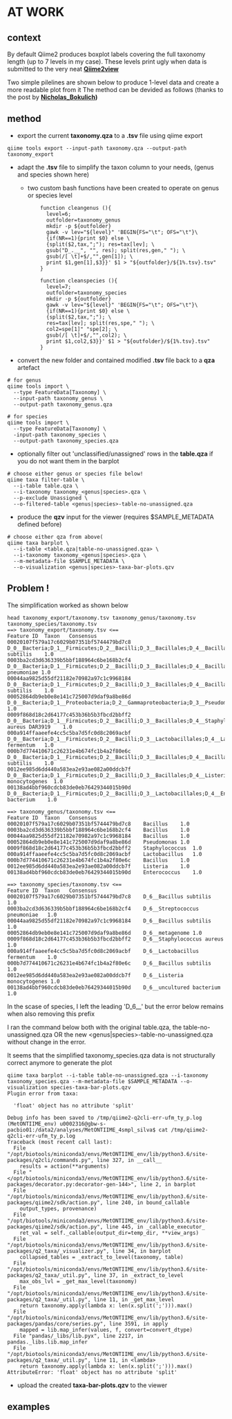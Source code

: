 # AT WORK

## context
By default Qiime2 produces boxplot labels covering the full taxonomy length (up to 7 levels in my case). These levels print ugly when data is submitted to the very neat **[Qiime2view](https://view.qiime2.org/)**

Two simple pilelines are shown below to produce 1-level data and create a more readable plot from it
The method can be devided as follows (thanks to the post by **[Nicholas_Bokulich](https://forum.qiime2.org/t/command-or-tool-to-shorten-the-very-long-labels-in-viewer-from-taxa-bar-plots-qzv/12023/3))**

## method

* export the current **taxonomy.qza** to a **.tsv** file using qiime export

```
qiime tools export --input-path taxonomy.qza --output-path taxonomy_export
```

* adapt the **.tsv** file to simplify the taxon column to your needs, (genus and species shown here)
  - two custom bash functions have been created to operate on genus or species level

    ```
		function cleangenus (){
		  level=6;
		  outfolder=taxonomy_genus
		  mkdir -p ${outfolder}
		  gawk -v lev="${level}" 'BEGIN{FS="\t"; OFS="\t"}\
		  {if(NR==1){print $0} else \
		  {split($2,tax,";"); res=tax[lev]; \
		  gsub("D_.__", "", res); split(res,gen," "); \
		  gsub(/[ \t]+$/,"",gen[1]); \
		  print $1,gen[1],$3}}' $1 > "${outfolder}/${1%.tsv}.tsv"
		}

		function cleanspecies (){
		  level=7;
		  outfolder=taxonomy_species
		  mkdir -p ${outfolder}
		  gawk -v lev="${level}" 'BEGIN{FS="\t"; OFS="\t"}\
		  {if(NR==1){print $0} else \
		  {split($2,tax,";"); \
		  res=tax[lev]; split(res,spe," "); \
		  col2=spe[1]" "spe[2]; \
		  gsub(/[ \t]+$/,"",col2); \
		  print $1,col2,$3}}' $1 > "${outfolder}/${1%.tsv}.tsv"
		}
    ```

* convert the new folder and contained modified **.tsv** file back to a **qza** artefact

```
# for genus
qiime tools import \
  --type FeatureData[Taxonomy] \
  --input-path taxonomy_genus \
  --output-path taxonomy_genus.qza

# for species
qiime tools import \
  --type FeatureData[Taxonomy] \
  -input-path taxonomy_species \
  --output-path taxonomy_species.qza
```

* optionally filter out 'unclassified/unassigned' rows in the **table.qza** if you do not want them in the barplot

```
# choose either genus or species file below!
qiime taxa filter-table \
  --i-table table.qza \
  --i-taxonomy taxonomy_<genus|species>.qza \
  --p-exclude Unassigned \
  --o-filtered-table <genus|species>-table-no-unassigned.qza
```

* produce the **qzv** input for the viewer (requires $SAMPLE_METADATA defined before)

```
# choose either qza from above(
qiime taxa barplot \
  --i-table <table.qza|table-no-unassigned.qza> \
  --i-taxonomy taxonomy_<genus|species>.qza \
  --m-metadata-file $SAMPLE_METADATA \
  --o-visualization <genus|species>-taxa-bar-plots.qzv
```

## Problem !

The simplification worked as shown below

```
head taxonomy_export/taxonomy.tsv taxonomy_genus/taxonomy.tsv taxonomy_species/taxonomy.tsv 
==> taxonomy_export/taxonomy.tsv <==
Feature ID	Taxon	Consensus
00020107f579a17c6029b07351bf5744479bd7c8	D_0__Bacteria;D_1__Firmicutes;D_2__Bacilli;D_3__Bacillales;D_4__Bacillaceae;D_5__Bacillus;D_6__Bacillus subtilis	1.0
0003ba2cd3d636339b5bbf188964c6be168b2cf4	D_0__Bacteria;D_1__Firmicutes;D_2__Bacilli;D_3__Bacillales;D_4__Bacillaceae;D_5__Bacillus;D_6__Streptococcus pneumoniae	1.0
00044aa9825d55df21182e70982a97c1c9968184	D_0__Bacteria;D_1__Firmicutes;D_2__Bacilli;D_3__Bacillales;D_4__Bacillaceae;D_5__Bacillus;D_6__Bacillus subtilis	1.0
00052864db9eb0e8e141c725007d9daf9a8be86d	D_0__Bacteria;D_1__Proteobacteria;D_2__Gammaproteobacteria;D_3__Pseudomonadales;D_4__Pseudomonadaceae;D_5__Pseudomonas;D_6__metagenome	1.0
0009f868d18c2d64177c453b36b5b3fbcd2bbff2	D_0__Bacteria;D_1__Firmicutes;D_2__Bacilli;D_3__Bacillales;D_4__Staphylococcaceae;D_5__Staphylococcus;D_6__Staphylococcus aureus DAR3919	1.0
000a914ffaaeefe4cc5c5ba7d5fc0d8c2069acbf	D_0__Bacteria;D_1__Firmicutes;D_2__Bacilli;D_3__Lactobacillales;D_4__Lactobacillaceae;D_5__Lactobacillus;D_6__Lactobacillus fermentum	1.0
000b7d774410671c26231e4b674fc1b4a2f80e6c	D_0__Bacteria;D_1__Firmicutes;D_2__Bacilli;D_3__Bacillales;D_4__Bacillaceae;D_5__Bacillus;D_6__Bacillus subtilis	1.0
0012ee985d6dd440a583ea2e93ae082a00ddcb7f	D_0__Bacteria;D_1__Firmicutes;D_2__Bacilli;D_3__Bacillales;D_4__Listeriaceae;D_5__Listeria;D_6__Listeria monocytogenes	1.0
00138ad4bbf960cdcb83de0eb76429344015b90d	D_0__Bacteria;D_1__Firmicutes;D_2__Bacilli;D_3__Lactobacillales;D_4__Enterococcaceae;D_5__Enterococcus;D_6__uncultured bacterium	1.0

==> taxonomy_genus/taxonomy.tsv <==
Feature ID	Taxon	Consensus
00020107f579a17c6029b07351bf5744479bd7c8	Bacillus	1.0
0003ba2cd3d636339b5bbf188964c6be168b2cf4	Bacillus	1.0
00044aa9825d55df21182e70982a97c1c9968184	Bacillus	1.0
00052864db9eb0e8e141c725007d9daf9a8be86d	Pseudomonas	1.0
0009f868d18c2d64177c453b36b5b3fbcd2bbff2	Staphylococcus	1.0
000a914ffaaeefe4cc5c5ba7d5fc0d8c2069acbf	Lactobacillus	1.0
000b7d774410671c26231e4b674fc1b4a2f80e6c	Bacillus	1.0
0012ee985d6dd440a583ea2e93ae082a00ddcb7f	Listeria	1.0
00138ad4bbf960cdcb83de0eb76429344015b90d	Enterococcus	1.0

==> taxonomy_species/taxonomy.tsv <==
Feature ID	Taxon	Consensus
00020107f579a17c6029b07351bf5744479bd7c8	D_6__Bacillus subtilis	1.0
0003ba2cd3d636339b5bbf188964c6be168b2cf4	D_6__Streptococcus pneumoniae	1.0
00044aa9825d55df21182e70982a97c1c9968184	D_6__Bacillus subtilis	1.0
00052864db9eb0e8e141c725007d9daf9a8be86d	D_6__metagenome	1.0
0009f868d18c2d64177c453b36b5b3fbcd2bbff2	D_6__Staphylococcus aureus	1.0
000a914ffaaeefe4cc5c5ba7d5fc0d8c2069acbf	D_6__Lactobacillus fermentum	1.0
000b7d774410671c26231e4b674fc1b4a2f80e6c	D_6__Bacillus subtilis	1.0
0012ee985d6dd440a583ea2e93ae082a00ddcb7f	D_6__Listeria monocytogenes	1.0
00138ad4bbf960cdcb83de0eb76429344015b90d	D_6__uncultured bacterium	1.0
```

In the scase of species, I left the leading 'D_6__' but the error below remains when also removing this prefix

I ran the command below both with the original table.qza, the table-no-unassigned.qza OR the new <genus|species>-table-no-unassigned.qza without change in the error.

It seems that the simplified taxonomy_species.qza data is not structurally correct anymore to generate the plot

```
qiime taxa barplot --i-table table-no-unassigned.qza --i-taxonomy taxonomy_species.qza --m-metadata-file $SAMPLE_METADATA --o-visualization species-taxa-bar-plots.qzv
Plugin error from taxa:

  'float' object has no attribute 'split'

Debug info has been saved to /tmp/qiime2-q2cli-err-ufm_ty_p.log
(MetONTIIME_env) u0002316@gbw-s-pacbio01:/data2/analyses/MetONTIIME_4smpl_silva$ cat /tmp/qiime2-q2cli-err-ufm_ty_p.log
Traceback (most recent call last):
  File "/opt/biotools/miniconda3/envs/MetONTIIME_env/lib/python3.6/site-packages/q2cli/commands.py", line 327, in __call__
    results = action(**arguments)
  File "</opt/biotools/miniconda3/envs/MetONTIIME_env/lib/python3.6/site-packages/decorator.py:decorator-gen-144>", line 2, in barplot
  File "/opt/biotools/miniconda3/envs/MetONTIIME_env/lib/python3.6/site-packages/qiime2/sdk/action.py", line 240, in bound_callable
    output_types, provenance)
  File "/opt/biotools/miniconda3/envs/MetONTIIME_env/lib/python3.6/site-packages/qiime2/sdk/action.py", line 445, in _callable_executor_
    ret_val = self._callable(output_dir=temp_dir, **view_args)
  File "/opt/biotools/miniconda3/envs/MetONTIIME_env/lib/python3.6/site-packages/q2_taxa/_visualizer.py", line 34, in barplot
    collapsed_tables = _extract_to_level(taxonomy, table)
  File "/opt/biotools/miniconda3/envs/MetONTIIME_env/lib/python3.6/site-packages/q2_taxa/_util.py", line 37, in _extract_to_level
    max_obs_lvl = _get_max_level(taxonomy)
  File "/opt/biotools/miniconda3/envs/MetONTIIME_env/lib/python3.6/site-packages/q2_taxa/_util.py", line 11, in _get_max_level
    return taxonomy.apply(lambda x: len(x.split(';'))).max()
  File "/opt/biotools/miniconda3/envs/MetONTIIME_env/lib/python3.6/site-packages/pandas/core/series.py", line 3591, in apply
    mapped = lib.map_infer(values, f, convert=convert_dtype)
  File "pandas/_libs/lib.pyx", line 2217, in pandas._libs.lib.map_infer
  File "/opt/biotools/miniconda3/envs/MetONTIIME_env/lib/python3.6/site-packages/q2_taxa/_util.py", line 11, in <lambda>
    return taxonomy.apply(lambda x: len(x.split(';'))).max()
AttributeError: 'float' object has no attribute 'split'
```

* upload the created **taxa-bar-plots.qzv** to the viewer

## examples
